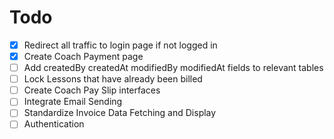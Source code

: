 # Todo

- [x] Redirect all traffic to login page if not logged in
- [x] Create Coach Payment page
- [ ] Add createdBy createdAt modifiedBy modifiedAt fields to relevant tables
- [ ] Lock Lessons that have already been billed
- [ ] Create Coach Pay Slip interfaces
- [ ] Integrate Email Sending
- [ ] Standardize Invoice Data Fetching and Display
- [ ] Authentication
